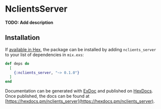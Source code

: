 # NclientsServer

**TODO: Add description**

## Installation

If [available in Hex](https://hex.pm/docs/publish), the package can be installed
by adding `nclients_server` to your list of dependencies in `mix.exs`:

```elixir
def deps do
  [
    {:nclients_server, "~> 0.1.0"}
  ]
end
```

Documentation can be generated with [ExDoc](https://github.com/elixir-lang/ex_doc)
and published on [HexDocs](https://hexdocs.pm). Once published, the docs can
be found at [https://hexdocs.pm/nclients_server](https://hexdocs.pm/nclients_server).

